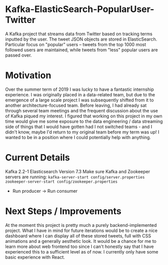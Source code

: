 # Kafka-ElasticSearch-PopularUser-Twitter
A Kafka project that streams data from Twitter based on tracking terms inputted by the user. The tweet JSON objects are stored in ElasticSearch. Particular focus on "popular" users – tweets from the top 1000 most followed users are maintained, while tweets from "less" popular users are passed over. 

# Motivation 
Over the summer term of 2019 I was lucky to have a fantastic internship experience. I was originally placed in a data-related team, but due to the emergence of a large scale project I was subsequently shifted from it to another architecture-focused team. Before leaving, I had already sat through several team meetings and the frequent discussion about the use of Kafka piqued my interest. I figured that working on this project in my own time would give me some exposure to the data engineering / data streaming side of things that I would have gotten had I not switched teams - and I didn't know, maybe I'd return to my original team before my term was up! I wanted to be in a position where I could potentially help with anything. 

# Current Details 
Kafka 2.2-1 
Elasticsearch Version 7.3 
Make sure Kafka and Zookeeper servers are running: 
```kafka-server-start config/server.properties```
```zookeeper-server-start config/zookeeper.properties```
- Run producer -> Run consumer 

# Next Steps / Improvements 
At the moment this project is pretty much a purely backend-implemented project. What I have in mind for future iterations would be to create a nice dashboard where I can display all of these stored tweets, full with CSS animations and a generally aesthetic look. It would be a chance for me to learn more about web frontend too since I can't honestly say that I have experienced this to a sufficient level as of now. I currently only have some basic experience with React.  
